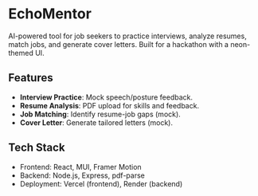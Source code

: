 # EchoMentor

AI-powered tool for job seekers to practice interviews, analyze resumes, match jobs, and generate cover letters. Built for a hackathon with a neon-themed UI.

## Features
- **Interview Practice**: Mock speech/posture feedback.
- **Resume Analysis**: PDF upload for skills and feedback.
- **Job Matching**: Identify resume-job gaps (mock).
- **Cover Letter**: Generate tailored letters (mock).

## Tech Stack
- Frontend: React, MUI, Framer Motion
- Backend: Node.js, Express, pdf-parse
- Deployment: Vercel (frontend), Render (backend)

